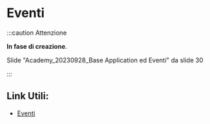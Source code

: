 
# Eventi

:::caution Attenzione

**In fase di creazione**.

Slide "Academy_20230928_Base Application ed Eventi" da slide 30

:::

## Link Utili:
* [Eventi](https://learn.microsoft.com/it-it/dynamics365/business-central/dev-itpro/developer/devenv-events-in-al)